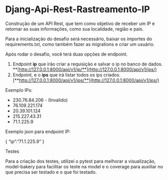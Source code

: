 # Djang-Api-Rest-Rastreamento-IP

Construção de um API Rest, que tem como objetivo de receber um IP e retornar as suas informações, como sua localidade, região e país.

Para a inicialização do desafio será necessário, baixar os importes do requirements.txt, como também fazer as migrations e criar um usuário.

Após rodar o desafio, você terá duas opções de endpoint.

1. Endpoint **ip** que irão criar a requisição e salvar o ip no banco de dados. **[http://127.0.0.1:8000/api/v1/ip/**](http://127.0.0.1:8000/api/v1/ips/)
1. Endpoint, e o **ips** que irá listar todos os ips criados. [**http://127.0.0.1:8000/api/v1/ips/**](http://127.0.0.1:8000/api/v1/ips/)

Exemplo IPs:

- 230.76.84.206 - (Invalido)
- 76.109.221.174
- 20.39.101.124
- 215.227.43.31
- 71.1.225.9

Exemplo json para endpoint IP:

{ “ip”:”71.1.225.9” }

Testes

Para a criação dos testes, utilizei o pytest para melhorar a visualização, model-bakery para facilitar os teste na model e o coverage para auxiliar no que precisa ser testado e o que foi testado.
